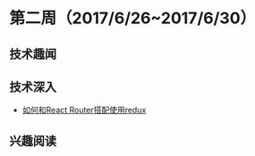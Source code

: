 # 第二周（2017/6/26~2017/6/30）

## 技术趣闻

## 技术深入

- [如何和React Router搭配使用redux](http://shubo.io/2016/10/16/filtering-redux-state-with-react-router-params.html)

## 兴趣阅读

